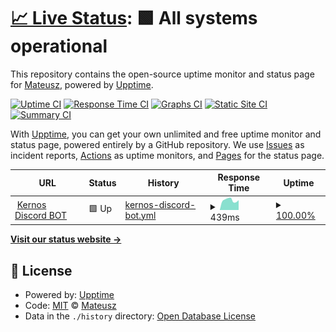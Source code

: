 # [📈 Live Status](https://M4Tdev.github.io/kernos-bot-upptime): <!--live status--> **🟩 All systems operational**

This repository contains the open-source uptime monitor and status page for [Mateusz](mateuszlesiuk.dev), powered by [Upptime](https://github.com/upptime/upptime).

[![Uptime CI](https://github.com/koj-co/upptime/workflows/Uptime%20CI/badge.svg)](https://github.com/koj-co/upptime/actions?query=workflow%3A%22Uptime+CI%22)
[![Response Time CI](https://github.com/koj-co/upptime/workflows/Response%20Time%20CI/badge.svg)](https://github.com/koj-co/upptime/actions?query=workflow%3A%22Response+Time+CI%22)
[![Graphs CI](https://github.com/koj-co/upptime/workflows/Graphs%20CI/badge.svg)](https://github.com/koj-co/upptime/actions?query=workflow%3A%22Graphs+CI%22)
[![Static Site CI](https://github.com/koj-co/upptime/workflows/Static%20Site%20CI/badge.svg)](https://github.com/koj-co/upptime/actions?query=workflow%3A%22Static+Site+CI%22)
[![Summary CI](https://github.com/koj-co/upptime/workflows/Summary%20CI/badge.svg)](https://github.com/koj-co/upptime/actions?query=workflow%3A%22Summary+CI%22)

With [Upptime](https://upptime.js.org), you can get your own unlimited and free uptime monitor and status page, powered entirely by a GitHub repository. We use [Issues](https://github.com/M4Tdev/kernos-bot-upptime/issues) as incident reports, [Actions](https://github.com/M4Tdev/kernos-bot-upptime/actions) as uptime monitors, and [Pages](https://M4Tdev.github.io/kernos-bot-upptime) for the status page.

<!--start: status pages-->
<!-- This summary is generated by Upptime (https://github.com/upptime/upptime) -->
<!-- Do not edit this manually, your changes will be overwritten -->
<!-- prettier-ignore -->
| URL | Status | History | Response Time | Uptime |
| --- | ------ | ------- | ------------- | ------ |
| <img alt="" src="https://favicons.githubusercontent.com/kernos-discord-bot.herokuapp.com" height="13"> [Kernos Discord BOT](https://kernos-discord-bot.herokuapp.com/) | 🟩 Up | [kernos-discord-bot.yml](https://github.com/M4Tdev/kernos-bot-upptime/commits/master/history/kernos-discord-bot.yml) | <details><summary><img alt="Response time graph" src="./graphs/kernos-discord-bot/response-time-week.png" height="20"> 439ms</summary><br><a href="https://M4Tdev.github.io/kernos-bot-upptime/history/kernos-discord-bot"><img alt="Response time 414" src="https://img.shields.io/endpoint?url=https%3A%2F%2Fraw.githubusercontent.com%2FM4Tdev%2Fkernos-bot-upptime%2Fmaster%2Fapi%2Fkernos-discord-bot%2Fresponse-time.json"></a><br><a href="https://M4Tdev.github.io/kernos-bot-upptime/history/kernos-discord-bot"><img alt="24-hour response time 424" src="https://img.shields.io/endpoint?url=https%3A%2F%2Fraw.githubusercontent.com%2FM4Tdev%2Fkernos-bot-upptime%2Fmaster%2Fapi%2Fkernos-discord-bot%2Fresponse-time-day.json"></a><br><a href="https://M4Tdev.github.io/kernos-bot-upptime/history/kernos-discord-bot"><img alt="7-day response time 439" src="https://img.shields.io/endpoint?url=https%3A%2F%2Fraw.githubusercontent.com%2FM4Tdev%2Fkernos-bot-upptime%2Fmaster%2Fapi%2Fkernos-discord-bot%2Fresponse-time-week.json"></a><br><a href="https://M4Tdev.github.io/kernos-bot-upptime/history/kernos-discord-bot"><img alt="30-day response time 414" src="https://img.shields.io/endpoint?url=https%3A%2F%2Fraw.githubusercontent.com%2FM4Tdev%2Fkernos-bot-upptime%2Fmaster%2Fapi%2Fkernos-discord-bot%2Fresponse-time-month.json"></a><br><a href="https://M4Tdev.github.io/kernos-bot-upptime/history/kernos-discord-bot"><img alt="1-year response time 414" src="https://img.shields.io/endpoint?url=https%3A%2F%2Fraw.githubusercontent.com%2FM4Tdev%2Fkernos-bot-upptime%2Fmaster%2Fapi%2Fkernos-discord-bot%2Fresponse-time-year.json"></a></details> | <details><summary><a href="https://M4Tdev.github.io/kernos-bot-upptime/history/kernos-discord-bot">100.00%</a></summary><a href="https://M4Tdev.github.io/kernos-bot-upptime/history/kernos-discord-bot"><img alt="All-time uptime 100.00%" src="https://img.shields.io/endpoint?url=https%3A%2F%2Fraw.githubusercontent.com%2FM4Tdev%2Fkernos-bot-upptime%2Fmaster%2Fapi%2Fkernos-discord-bot%2Fuptime.json"></a><br><a href="https://M4Tdev.github.io/kernos-bot-upptime/history/kernos-discord-bot"><img alt="24-hour uptime 100.00%" src="https://img.shields.io/endpoint?url=https%3A%2F%2Fraw.githubusercontent.com%2FM4Tdev%2Fkernos-bot-upptime%2Fmaster%2Fapi%2Fkernos-discord-bot%2Fuptime-day.json"></a><br><a href="https://M4Tdev.github.io/kernos-bot-upptime/history/kernos-discord-bot"><img alt="7-day uptime 100.00%" src="https://img.shields.io/endpoint?url=https%3A%2F%2Fraw.githubusercontent.com%2FM4Tdev%2Fkernos-bot-upptime%2Fmaster%2Fapi%2Fkernos-discord-bot%2Fuptime-week.json"></a><br><a href="https://M4Tdev.github.io/kernos-bot-upptime/history/kernos-discord-bot"><img alt="30-day uptime 100.00%" src="https://img.shields.io/endpoint?url=https%3A%2F%2Fraw.githubusercontent.com%2FM4Tdev%2Fkernos-bot-upptime%2Fmaster%2Fapi%2Fkernos-discord-bot%2Fuptime-month.json"></a><br><a href="https://M4Tdev.github.io/kernos-bot-upptime/history/kernos-discord-bot"><img alt="1-year uptime 100.00%" src="https://img.shields.io/endpoint?url=https%3A%2F%2Fraw.githubusercontent.com%2FM4Tdev%2Fkernos-bot-upptime%2Fmaster%2Fapi%2Fkernos-discord-bot%2Fuptime-year.json"></a></details>

<!--end: status pages-->

[**Visit our status website →**](https://M4Tdev.github.io/kernos-bot-upptime)

## 📄 License

- Powered by: [Upptime](https://github.com/upptime/upptime)
- Code: [MIT](./LICENSE) © [Mateusz](mateuszlesiuk.dev)
- Data in the `./history` directory: [Open Database License](https://opendatacommons.org/licenses/odbl/1-0/)
